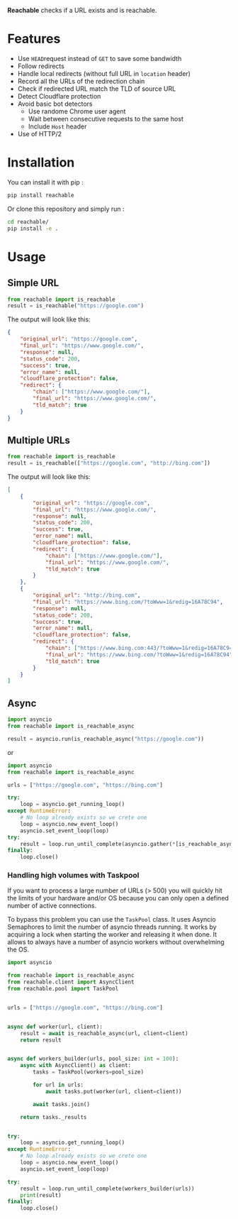 **Reachable** checks if a URL exists and is reachable.

# Features
- Use `HEAD`request instead of `GET` to save some bandwidth
- Follow redirects
- Handle local redirects (without full URL in `location` header)
- Record all the URLs of the redirection chain
- Check if redirected URL match the TLD of source URL
- Detect Cloudflare protection
- Avoid basic bot detectors
    - Use randome Chrome user agent
    - Wait between consecutive requests to the same host
    - Include `Host` header
- Use of HTTP/2

# Installation
You can install it with pip :
```bash
pip install reachable
```
Or clone this repository and simply run :
```bash
cd reachable/
pip install -e .
```

# Usage

## Simple URL
```python
from reachable import is_reachable
result = is_reachable("https://google.com")
```

The output will look like this:
```json
{
    "original_url": "https://google.com",
    "final_url": "https://www.google.com/",
    "response": null, 
    "status_code": 200,
    "success": true,
    "error_name": null,
    "cloudflare_protection": false,
    "redirect": {
        "chain": ["https://www.google.com/"],
        "final_url": "https://www.google.com/",
        "tld_match": true
    }
}
```

## Multiple URLs
```python
from reachable import is_reachable
result = is_reachable(["https://google.com", "http://bing.com"])
```

The output will look like this:
```json
[
    {
        "original_url": "https://google.com",
        "final_url": "https://www.google.com/",
        "response": null, 
        "status_code": 200,
        "success": true,
        "error_name": null,
        "cloudflare_protection": false,
        "redirect": {
            "chain": ["https://www.google.com/"],
            "final_url": "https://www.google.com/",
            "tld_match": true
        }
    },
    {
        "original_url": "http://bing.com",
        "final_url": "https://www.bing.com/?toWww=1&redig=16A78C94",
        "response": null,
        "status_code": 200,
        "success": true,
        "error_name": null,
        "cloudflare_protection": false,
        "redirect": {
            "chain": ["https://www.bing.com:443/?toWww=1&redig=16A78C94"],
            "final_url": "https://www.bing.com/?toWww=1&redig=16A78C94",
            "tld_match": true
        }
    }
]
```

## Async
```python
import asyncio
from reachable import is_reachable_async

result = asyncio.run(is_reachable_async("https://google.com"))
```
or
```python
import asyncio
from reachable import is_reachable_async

urls = ["https://google.com", "https://bing.com"]

try:
    loop = asyncio.get_running_loop()
except RuntimeError:
    # No loop already exists so we crete one
    loop = asyncio.new_event_loop()
    asyncio.set_event_loop(loop)
try:
    result = loop.run_until_complete(asyncio.gather(*[is_reachable_async(url) for url in urls]))
finally:
    loop.close()
```

### Handling high volumes with Taskpool

If you want to process a large number of URLs (> 500) you will quickly hit the limits of your hardware and/or OS because you can only open a defined number of active connections.

To bypass this problem you can use the `TaskPool` class. It uses Asyncio Semaphores to limit the number of asyncio threads running. It works by acquiring a lock when starting the worker and releasing it when done. It allows to always have a number of asyncio workers without overwhelming the OS.

```python
import asyncio

from reachable import is_reachable_async
from reachable.client import AsyncClient
from reachable.pool import TaskPool


urls = ["https://google.com", "https://bing.com"]


async def worker(url, client):
    result = await is_reachable_async(url, client=client)
    return result


async def workers_builder(urls, pool_size: int = 100):
    async with AsyncClient() as client:
        tasks = TaskPool(workers=pool_size)

        for url in urls:
            await tasks.put(worker(url, client=client))

        await tasks.join()

    return tasks._results


try:
    loop = asyncio.get_running_loop()
except RuntimeError:
    # No loop already exists so we crete one
    loop = asyncio.new_event_loop()
    asyncio.set_event_loop(loop)

try:
    result = loop.run_until_complete(workers_builder(urls))
    print(result)
finally:
    loop.close()

```